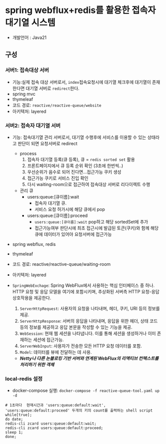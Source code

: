 # spring webflux+redis를 활용한 접속자 대기열 시스템

- 개발언어 : Java21

## 구성

### 서버1: 접속대상 서버

- 기능:실제 접속 대상 서버로서, `index`접속요청시에 대기열 체크후에 대기열이 존재한다면 대기열 서버로 `redirect`한다.
- spring mvc
- thymeleaf
- 코드 경로: `reactive/reactive-queue/website`
- 아키텍처: layered

### 서버2: 접속자 대기열 서버

- 기능: 접속대기열 관리 서버로서, 대기열 수행후에 서비스를 이용할 수 있는 상태라고 판단이 되면 요청서버로 redirect
    - process
        1. 접속자 대기열 등록(큐 등록), 큐 = `redis sorted set` 활용
        2. 프론트페이지에서 큐 등록 순위 확인 (3초에 한번씩..)
        3. 우선순위가 음수로 되어 진다면...접근가능 쿠키 생성
        4. 접근가능 쿠키로 서비스 진입 확인
        5. 다시 waiting-room으로 접근하여 접속대상 서버로 리다이렉트 수행
    - 관리 큐
        - users:queue:[큐이름]:wait
            - 접속자 대기열 큐.
            - 서비스 요청 허가시에 해당 큐에서 pop
        - users:queue:[큐이름]:proceed
            - `users:queue:[큐이름]:wait` pop하고 해당 sortedSet에 추가
            - 접근가능여부 판단시에 최초 접근시에 발급된 토큰(쿠키)와 함께 해당 큐에 데이터가 있어야 요청서버에 접근가능
- spring webflux, redis
- thymeleaf
- 코드 경로: reactive/reactive-queue/waiting-room
- 아키텍처: layered
- `SpringWebExchage`: Spring WebFlux에서 사용하는 핵심 인터페이스 중 하나. HTTP 요청 및 응답 모델을 여기에 포함시키며, 추상화된 서버측 HTTP
  요청-응답 상호작용을 제공한다.

    1. `ServerHttpRequest`: 사용자의 요청을 나타내며, 헤더, 쿠키, URI 등의 정보를 제공.
    2. `ServerHttpResponse`: 서버의 응답을 나타내며, 응답을 위한 헤더, 상태 코드 등의 정보를 제공하고 응답 본문을 작성할 수 있는 기능을 제공.
    3. `WebSession`: 현재 웹 세션을 나타냅니다. 이를 통해 세션을 생성하거나 이미 존재하는 세션에 접근가능.
    4. `ServerWebInput`: 사용자가 전송한 모든 HTTP 요청 데이터를 포함.
    5. `Model`: 데이터를 뷰에 전달하는 데 사용.

    - **_Netty나 다른 논블로킹 기반 서버와 연계된 WebFlux의 리액티브 컨텍스트를 처리하기 위한 객체_**

### local-redis 설정

- docker-compose 실행: `docker-compose -f reactive-queue-tool.yaml up -d`

```shell
# 1초마다  현재시간과 'users:queue:default:wait', 'users:queue:default:proceed' 두개의 키의 count를 출력하는 shell script 
while[true];
do date;
redis-cli zcard users:queue:default:wait;
redis-cli zcard users:queue:default:proceed;
sleep 1;
done;
```
